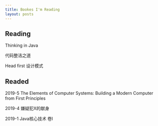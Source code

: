 ```yaml
---
title: Bookes I'm Reading
layout: posts
---
```


## Reading

Thinking in Java

代码整洁之道

Head first 设计模式

## Readed

2019-5  The Elements of Computer Systems: Building a Modern Computer from First Principles

2019-4  嫌疑犯X的献身

2019-1  Java核心技术 卷I